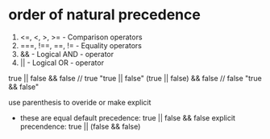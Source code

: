 # order of natural precedence

1. <=, <, >, >= - Comparison operators
2. ===, !==, ==, != - Equality operators
3. && - Logical AND - operator
4. || - Logical OR - operator



true || false && false // true "true || false"
(true || false) && false // false "true && false"

use parenthesis to overide or make explicit 
* these are equal
default precedence:   true || false && false
explicit precendence: true || (false && false)
